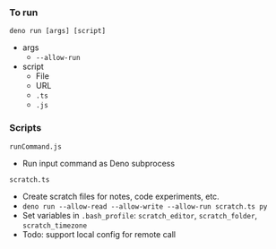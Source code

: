 ### To run

`deno run [args] [script]`
* args
	* `--allow-run`
* script
	* File
	* URL
	* `.ts`
	* `.js`

### Scripts

`runCommand.js`
* Run input command as Deno subprocess

`scratch.ts`
* Create scratch files for notes, code experiments, etc.
* `deno run --allow-read --allow-write --allow-run scratch.ts py`
* Set variables in `.bash_profile`: `scratch_editor`, `scratch_folder`, `scratch_timezone`
* Todo: support local config for remote call
